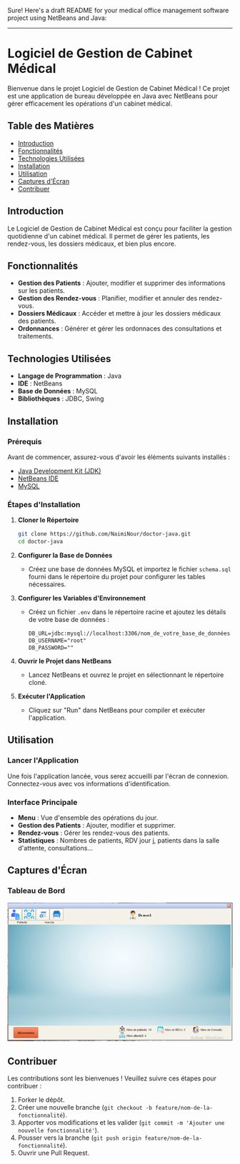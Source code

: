 Sure! Here's a draft README for your medical office management software project using NetBeans and Java:

---

# Logiciel de Gestion de Cabinet Médical

Bienvenue dans le projet Logiciel de Gestion de Cabinet Médical ! Ce projet est une application de bureau développée en Java avec NetBeans pour gérer efficacement les opérations d'un cabinet médical.

## Table des Matières

- [Introduction](#introduction)
- [Fonctionnalités](#fonctionnalités)
- [Technologies Utilisées](#technologies-utilisées)
- [Installation](#installation)
- [Utilisation](#utilisation)
- [Captures d'Écran](#captures-d'écran)
- [Contribuer](#contribuer)


## Introduction

Le Logiciel de Gestion de Cabinet Médical est conçu pour faciliter la gestion quotidienne d'un cabinet médical. Il permet de gérer les patients, les rendez-vous, les dossiers médicaux, et bien plus encore.

## Fonctionnalités

- **Gestion des Patients** : Ajouter, modifier et supprimer des informations sur les patients.
- **Gestion des Rendez-vous** : Planifier, modifier et annuler des rendez-vous.
- **Dossiers Médicaux** : Accéder et mettre à jour les dossiers médicaux des patients.
- **Ordonnances** : Générer et gérer les ordonnaces des consultations et traitements.
  

## Technologies Utilisées

- **Langage de Programmation** : Java
- **IDE** : NetBeans
- **Base de Données** : MySQL
- **Bibliothèques** : JDBC, Swing

## Installation

### Prérequis

Avant de commencer, assurez-vous d'avoir les éléments suivants installés :

- [Java Development Kit (JDK)](https://www.oracle.com/java/technologies/javase-downloads.html)
- [NetBeans IDE](https://netbeans.apache.org/download/index.html)
- [MySQL](https://www.mysql.com/)

### Étapes d'Installation

1. **Cloner le Répertoire**

   ```bash
   git clone https://github.com/NaimiNour/doctor-java.git
   cd doctor-java
   ```

2. **Configurer la Base de Données**

   - Créez une base de données MySQL et importez le fichier `schema.sql` fourni dans le répertoire du projet pour configurer les tables nécessaires.

3. **Configurer les Variables d'Environnement**

   - Créez un fichier `.env` dans le répertoire racine et ajoutez les détails de votre base de données :

     ```
     DB_URL=jdbc:mysql://localhost:3306/nom_de_votre_base_de_données
     DB_USERNAME="root"
     DB_PASSWORD=""
     ```

4. **Ouvrir le Projet dans NetBeans**

   - Lancez NetBeans et ouvrez le projet en sélectionnant le répertoire cloné.

5. **Exécuter l'Application**

   - Cliquez sur "Run" dans NetBeans pour compiler et exécuter l'application.

## Utilisation

### Lancer l'Application

Une fois l'application lancée, vous serez accueilli par l'écran de connexion. Connectez-vous avec vos informations d'identification.

### Interface Principale

- **Menu** : Vue d'ensemble des opérations du jour.
- **Gestion des Patients** : Ajouter, modifier et supprimer.
- **Rendez-vous** : Gérer les rendez-vous des patients.
- **Statistiques** : Nombres de patients, RDV jour j, patients dans la salle d'attente, consultations...

## Captures d'Écran

### Tableau de Bord

![Tableau de Bord](src/app4.png)



## Contribuer

Les contributions sont les bienvenues ! Veuillez suivre ces étapes pour contribuer :

1. Forker le dépôt.
2. Créer une nouvelle branche (`git checkout -b feature/nom-de-la-fonctionnalité`).
3. Apporter vos modifications et les valider (`git commit -m 'Ajouter une nouvelle fonctionnalité'`).
4. Pousser vers la branche (`git push origin feature/nom-de-la-fonctionnalité`).
5. Ouvrir une Pull Request.

